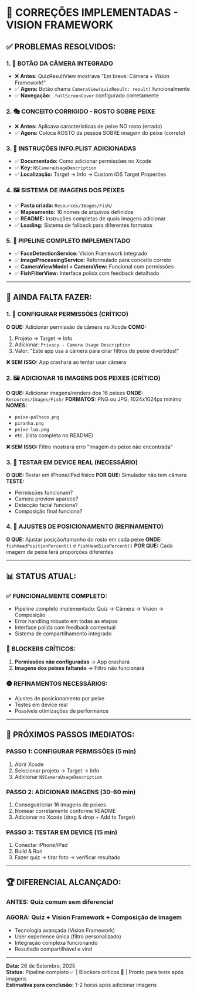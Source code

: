 # 🚨 CORREÇÕES IMPLEMENTADAS - VISION FRAMEWORK

## ✅ **PROBLEMAS RESOLVIDOS:**

### **1. 🔗 BOTÃO DA CÂMERA INTEGRADO**
- ❌ **Antes:** QuizResultView mostrava "Em breve: Câmera + Vision Framework!"
- ✅ **Agora:** Botão chama `CameraView(quizResult: result)` funcionalmente
- ✅ **Navegação:** `.fullScreenCover` configurado corretamente

### **2. 🎭 CONCEITO CORRIGIDO - ROSTO SOBRE PEIXE**
- ❌ **Antes:** Aplicava características de peixe NO rosto (errado)
- ✅ **Agora:** Coloca ROSTO da pessoa SOBRE imagem do peixe (correto)

### **3. 📱 INSTRUÇÕES INFO.PLIST ADICIONADAS**
- ✅ **Documentado:** Como adicionar permissões no Xcode
- ✅ **Key:** `NSCameraUsageDescription`
- ✅ **Localização:** Target → Info → Custom iOS Target Properties

### **4. 🖼️ SISTEMA DE IMAGENS DOS PEIXES**
- ✅ **Pasta criada:** `Resources/Images/Fish/`
- ✅ **Mapeamento:** 16 nomes de arquivos definidos
- ✅ **README:** Instruções completas de quais imagens adicionar
- ✅ **Loading:** Sistema de fallback para diferentes formatos

### **5. 🔧 PIPELINE COMPLETO IMPLEMENTADO**
- ✅ **FaceDetectionService:** Vision Framework integrado
- ✅ **ImageProcessingService:** Reformulado para conceito correto
- ✅ **CameraViewModel + CameraView:** Funcional com permissões
- ✅ **FishFilterView:** Interface polida com feedback detalhado

---

## 🔄 **AINDA FALTA FAZER:**

### **1. 📱 CONFIGURAR PERMISSÕES (CRÍTICO)**
**O QUE:** Adicionar permissão de câmera no Xcode
**COMO:** 
1. Projeto → Target → Info
2. Adicionar: `Privacy - Camera Usage Description`
3. Valor: "Este app usa a câmera para criar filtros de peixe divertidos!"

**❌ SEM ISSO:** App crashará ao tentar usar câmera

### **2. 🖼️ ADICIONAR 16 IMAGENS DOS PEIXES (CRÍTICO)**
**O QUE:** Adicionar imagens/renders dos 16 peixes
**ONDE:** `Resources/Images/Fish/`
**FORMATOS:** PNG ou JPG, 1024x1024px mínimo
**NOMES:** 
- `peixe-palhaco.png`
- `piranha.png` 
- `peixe-lua.png`
- etc. (lista completa no README)

**❌ SEM ISSO:** Filtro mostrará erro "Imagem do peixe não encontrada"

### **3. 📱 TESTAR EM DEVICE REAL (NECESSÁRIO)**
**O QUE:** Testar em iPhone/iPad físico
**POR QUE:** Simulador não tem câmera
**TESTE:** 
- Permissões funcionam?
- Camera preview aparece?
- Detecção facial funciona?
- Composição final funciona?

### **4. 🎨 AJUSTES DE POSICIONAMENTO (REFINAMENTO)**
**O QUE:** Ajustar posição/tamanho do rosto em cada peixe
**ONDE:** `fishHeadPositionPercent()` e `fishHeadSizePercent()`
**POR QUE:** Cada imagem de peixe terá proporções diferentes

---

## 📊 **STATUS ATUAL:**

### **✅ FUNCIONALMENTE COMPLETO:**
- Pipeline completo implementado: Quiz → Câmera → Vision → Composição
- Error handling robusto em todas as etapas
- Interface polida com feedback contextual
- Sistema de compartilhamento integrado

### **🔴 BLOCKERS CRÍTICOS:**
1. **Permissões não configuradas** → App crashará
2. **Imagens dos peixes faltando** → Filtro não funcionará

### **🟡 REFINAMENTOS NECESSÁRIOS:**
- Ajustes de posicionamento por peixe
- Testes em device real
- Possíveis otimizações de performance

---

## 🎯 **PRÓXIMOS PASSOS IMEDIATOS:**

### **PASSO 1: CONFIGURAR PERMISSÕES (5 min)**
1. Abrir Xcode
2. Selecionar projeto → Target → Info
3. Adicionar `NSCameraUsageDescription`

### **PASSO 2: ADICIONAR IMAGENS (30-60 min)**
1. Conseguir/criar 16 imagens de peixes
2. Nomear corretamente conforme README
3. Adicionar no Xcode (drag & drop + Add to Target)

### **PASSO 3: TESTAR EM DEVICE (15 min)**
1. Conectar iPhone/iPad
2. Build & Run
3. Fazer quiz → tirar foto → verificar resultado

---

## 🏆 **DIFERENCIAL ALCANÇADO:**

### **ANTES:** Quiz comum sem diferencial
### **AGORA:** Quiz + Vision Framework + Composição de imagem
- Tecnologia avançada (Vision Framework)
- User experience única (filtro personalizado)
- Integração complexa funcionando
- Resultado compartilhável e viral

---

**Data:** 26 de Setembro, 2025  
**Status:** Pipeline completo ✅ | Blockers críticos 🔴 | Pronto para teste após imagens  
**Estimativa para conclusão:** 1-2 horas após adicionar imagens
